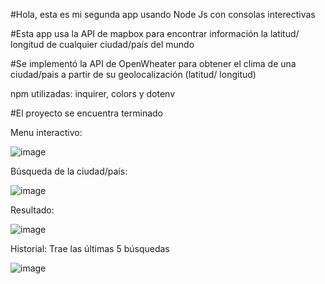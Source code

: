 #Hola, esta es mi segunda app usando Node Js con consolas interectivas

#Esta app usa la API de mapbox para encontrar información la latitud/ longitud de cualquier ciudad/país del mundo

#Se implementó la API de OpenWheater para obtener el clima de una ciudad/pais a partir de su geolocalización (latitud/ longitud)

npm utilizadas: inquirer, colors y dotenv

#El proyecto se encuentra terminado

Menu interactivo: 

![image](https://user-images.githubusercontent.com/92930895/229926291-a0300f8f-1b83-41f9-8c99-23631e49963a.png)

Búsqueda de la ciudad/país:

![image](https://user-images.githubusercontent.com/92930895/229926384-df86f3e0-c682-4251-acb6-97709e034931.png)

Resultado: 

![image](https://user-images.githubusercontent.com/92930895/229926615-be79e35b-fcad-43c7-bea7-b30a98c24beb.png)


Historial:  Trae las últimas 5 búsquedas

![image](https://user-images.githubusercontent.com/92930895/229926714-15c31e9f-7921-40de-a9a0-2dc96f4438ce.png)

